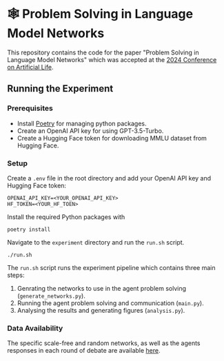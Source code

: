 # 🕸️ Problem Solving in Language Model Networks

This repository contains the code for the paper "Problem Solving in Language Model Networks" which was accepted at the [2024 Conference on Artificial Life](https://2024.alife.org/).

## Running the Experiment

### Prerequisites

- Install [Poetry](https://python-poetry.org/) for managing python packages.
- Create an OpenAI API key for using GPT-3.5-Turbo.
- Create a Hugging Face token for downloading MMLU dataset from Hugging Face.

### Setup

Create a `.env` file in the root directory and add your OpenAI API key and Hugging Face token:
```
OPENAI_API_KEY=<YOUR_OPENAI_API_KEY>
HF_TOKEN=<YOUR_HF_TOEN>
```
Install the required Python packages with 
```
poetry install
```
Navigate to the `experiment` directory and run the `run.sh` script.

```
./run.sh
```

The `run.sh` script runs the experiment pipeline which contains three main steps:
1. Genrating the networks to use in the agent problem solving (`generate_networks.py`).
2. Running the agent problem solving and communication (`main.py`).
3. Analysing the results and generating figures (`analysis.py`).

### Data Availability

The specific scale-free and random networks, as well as the agents responses in each round of debate are available [here](https://drive.google.com/drive/folders/1jFuxITHWjQBRGX_b6VdtgHRYNU5lZKBU?usp=drive_link).
